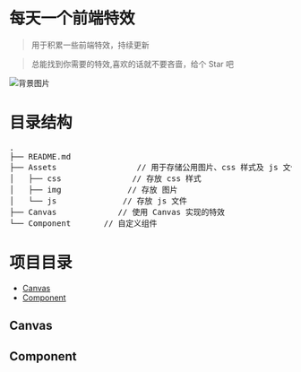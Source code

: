 # 每天一个前端特效
> 用于积累一些前端特效，持续更新

> 总能找到你需要的特效,喜欢的话就不要吝啬，给个 Star 吧

![背景图片](https://github.com/SilenceHVK/Articles/raw/master/assets/images/bgImages/bg2.jpg)
# 目录结构
<pre>
.
├── README.md           
├── Assets                 // 用于存储公用图片、css 样式及 js 文件
│   ├── css               // 存放 css 样式
│   ├── img              // 存放 图片
│   └── js              // 存放 js 文件
├── Canvas             // 使用 Canvas 实现的特效
└── Component       // 自定义组件
</pre>

# 项目目录
- [Canvas](#canvas)
- [Component](#component)

## Canvas

## Component